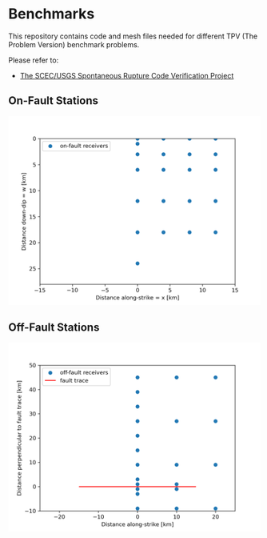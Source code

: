 # Benchmarks
This repository contains code and mesh files needed for different TPV (The Problem Version) benchmark problems.

Please refer to:
- [The SCEC/USGS Spontaneous Rupture Code Verification Project](https://strike.scec.org/cvws)

## On-Fault Stations

![On-Fault Receiver](receivers_on-fault.png "On-Fault Receiver")

## Off-Fault Stations

![Off-Fault Receiver](receivers_off-fault.png "Off-Fault Receiver")
